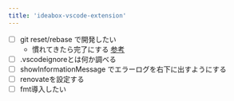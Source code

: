 ```yaml
---
title: 'ideabox-vscode-extension'
---
```


- [ ] git reset/rebase で開発したい
  - 慣れてきたら完了にする [参考](https://techracho.bpsinc.jp/hachi8833/2023_07_24/131590)
- [ ] .vscodeignoreとは何か調べる
- [ ] showInformationMessage でエラーログを右下に出すようにする
- [ ] renovateを設定する
- [ ] fmt導入したい
